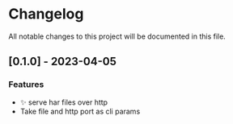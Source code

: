 # Changelog

All notable changes to this project will be documented in this file.

## [0.1.0] - 2023-04-05

### Features

- :sparkles: serve har files over http
- Take file and http port as cli params

<!-- generated by git-cliff -->
